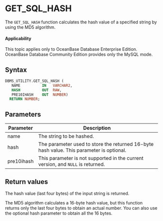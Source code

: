 GET_SQL_HASH
=================================

The `GET_SQL_HASH` function calculates the hash value of a specified string by using the MD5 algorithm.

<main id="notice" >
    <h4>Applicability</h4>
    <p>This topic applies only to OceanBase Database Enterprise Edition. OceanBase Database Community Edition provides only the MySQL mode. </p>
  </main>

Syntax
-----------------------

```sql
DBMS_UTILITY.GET_SQL_HASH (
   NAME          IN   VARCHAR2,    
   HASH          OUT  RAW,    
   PRE10IHASH    OUT  NUMBER)
  RETURN NUMBER;
```



Parameters
-------------------------



| Parameter | Description |
|------------|---------------------------|
| name | The string to be hashed.  |
| hash | The parameter used to store the returned 16-byte hash value. This parameter is optional.  |
| pre10ihash | This parameter is not supported in the current version, and `NULL` is returned.  |



Return values
------------------------

The hash value (last four bytes) of the input string is returned.

The MD5 algorithm calculates a 16-byte hash value, but this function returns only the last four bytes to obtain an actual number. You can also use the optional hash parameter to obtain all the 16 bytes.
